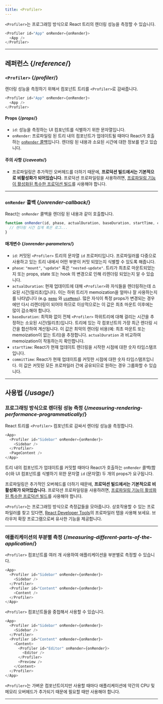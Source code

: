 ```yaml
---
title: <Profiler>
---
```


<Intro>

`<Profiler>`는 프로그래밍 방식으로 React 트리의 렌더링 성능을 측정할 수 있습니다.

```js
<Profiler id="App" onRender={onRender}>
  <App />
</Profiler>
```

</Intro>

<InlineToc />

---

## 레퍼런스 {/*reference*/}

### `<Profiler>` {/*profiler*/}

렌더링 성능을 측정하기 위해서 컴포넌트 트리를 `<Profiler>`로 감싸줍니다.

```js
<Profiler id="App" onRender={onRender}>
  <App />
</Profiler>
```

#### Props {/*props*/}

* `id`: 성능을 측정하는 UI 컴포넌트를 식별하기 위한 문자열입니다.
* `onRender`: 프로파일링 된 트리 내의 컴포넌트가 업데이트될 때마다 React가 호출하는 [`onRender` 콜백](#onrender-callback)입니다. 렌더링 된 내용과 소요된 시간에 대한 정보를 받고 있습니다.

#### 주의 사항 {/*caveats*/}

* 프로파일링은 추가적인 오버헤드를 더하기 때문에, **프로덕션 빌드에서는 기본적으로 비활성화가 되어있습니다.** 프로덕션 프로파일링을 사용하려면, [프로파일링 기능이 활성화된 특수한 프로덕션 빌드](https://fb.me/react-profiling)를 사용해야 합니다.
---

### `onRender` 콜백 {/*onrender-callback*/}

React는 `onRender` 콜백을 렌더링 된 내용과 같이 호출합니다.

```js
function onRender(id, phase, actualDuration, baseDuration, startTime, commitTime) {
  // 렌더링 시간 집계 혹은 로그...
}
```

#### 매개변수 {/*onrender-parameters*/}

* `id`: 커밋된 `<Profiler>` 트리의 문자열 `id` 프로퍼티입니다. 프로파일러를 다중으로 사용하고 있는 트리 내에서 어떤 부분이 커밋 되었는지 식별할 수 있도록 해줍니다.
* `phase`: `"mount"`, `"update"` 혹은 `"nested-update"`. 트리가 최초로 마운트되었는지 또는 props, state 또는 hook 의 변경으로 인해 리렌더링 되었는지 알 수 있습니다.
* `actualDuration`: 현재 업데이트에 대해 `<Profiler>`와 자식들을 렌더링하는데 소요된 시간(밀리초)입니다. 이는 하위 트리가 memoization을 얼마나 잘 사용하는지를 나타냅니다 (e.g. [`memo`](/reference/react/memo) 와 [`useMemo`](/reference/react/useMemo)). 많은 자식이 특정 props가 변경되는 경우에만 다시 리렌더링이 되어야 하므로 이상적으로는 이 값은 최초 마운트 이후에는 많이 감소해야 합니다.
* `baseDuration`: 최적화 없이 전체 `<Profiler>` 하위트리에 대해 걸리는 시간을 추정하는 소요된 시간(밀리초)입니다. 트리에 있는 각 컴포넌트의 가장 최근 렌더링 시간을 합산하여 계산됩니다. 이 값은 최악의 렌더링 비용(예: 최초 마운트 또는 memoization이 없는 트리)을 추정합니다. `actualDuration` 과 비교하여 memoization이 작동하는지 확인합니다.
* `startTime`: React가 현재 업데이트 렌더링을 시작한 시점에 대한 숫자 타임스탬프입니다.
* `commitTime`: React가 현재 업데이트를 커밋한 시점에 대한 숫자 타임스탬프입니다. 이 값은 커밋된 모든 프로파일러 간에 공유되므로 원하는 경우 그룹화할 수 있습니다.

---

## 사용법 {/*usage*/}

### 프로그래밍 방식으로 렌더링 성능 측정 {/*measuring-rendering-performance-programmatically*/}

React 트리를 `<Profiler>` 컴포넌트로 감싸서 렌더링 성능을 측정합니다.

```js {2,4}
<App>
  <Profiler id="Sidebar" onRender={onRender}>
    <Sidebar />
  </Profiler>
  <PageContent />
</App>
```

트리 내의 컴포넌트가 업데이트를 커밋할 때마다 React가 호출하는 `onRender` 콜백(함수)와 UI 컴포넌트를 식별하기 위한 문자열 `id` (문자열) 두 개의 props가 요구됩니다.

<Pitfall>

프로파일링은 추가적인 오버헤드를 더하기 때문에, **프로덕션 빌드에서는 기본적으로 비활성화가 되어있습니다.** 프로덕션 프로파일링을 사용하려면, [프로파일링 기능이 활성화된 특수한 프로덕션 빌드](https://fb.me/react-profiling)를 사용해야 합니다.

</Pitfall>

<Note>

`<Profiler>`는 프로그래밍 방식으로 측정값들을 모아줍니다. 상호작용할 수 있는 프로파일러를 찾고 있다면, [React Developer Tools](/learn/react-developer-tools)의 프로파일러 탭을 사용해 보세요. 브라우저 확장 프로그램으로써 유사한 기능을 제공합니다.

</Note>

---

### 애플리케이션의 부분별 측정 {/*measuring-different-parts-of-the-application*/}

`<Profiler>` 컴포넌트를 여러 개 사용하여 애플리케이션을 부분별로 측정할 수 있습니다.

```js {5,7}
<App>
  <Profiler id="Sidebar" onRender={onRender}>
    <Sidebar />
  </Profiler>
  <Profiler id="Content" onRender={onRender}>
    <Content />
  </Profiler>
</App>
```

`<Profiler>` 컴포넌트들을 중첩해서 사용할 수 있습니다.

```js {5,7,9,12}
<App>
  <Profiler id="Sidebar" onRender={onRender}>
    <Sidebar />
  </Profiler>
  <Profiler id="Content" onRender={onRender}>
    <Content>
      <Profiler id="Editor" onRender={onRender}>
        <Editor />
      </Profiler>
      <Preview />
    </Content>
  </Profiler>
</App>
```

`<Profiler>`는 가벼운 컴포넌트이지만 사용할 때마다 애플리케이션에 약간의 CPU 및 메모리 오버헤드가 추가되기 때문에 필요할 때만 사용해야 합니다. 

---

